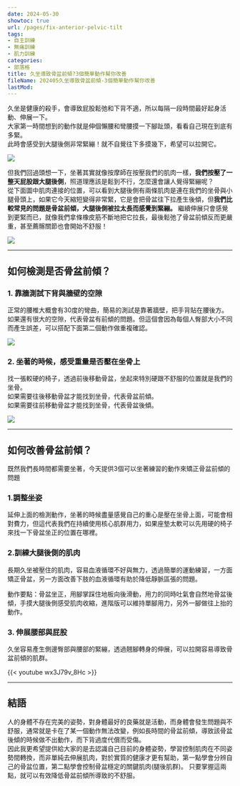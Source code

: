 ```yaml
---
date: 2024-05-30
showtoc: true
url: /pages/fix-anterior-pelvic-tilt
tags:
- 自主訓練
- 無痛訓練
- 肌力訓練
categories:
- 部落格
title: 久坐導致骨盆前傾?3個簡單動作幫你改善
fileName: 202405久坐導致骨盆前傾-3個簡單動作幫你改善
lastMod: 
---
```

久坐是健康的殺手，會導致屁股鬆弛和下背不適，所以每隔一段時間最好起身活動、伸展一下。  
大家第一時間想到的動作就是伸個懶腰和彎腰摸一下腳趾頭，看看自己現在到底有多緊。  
此時會感受到大腿後側非常緊繃！就不自覺往下多摸幾下，希望可以拉開它。

![](https://cdn.jsdelivr.net/gh/xiang0805/blogimage@main/img/202405-01.jpg)

但我們回過頭想一下，坐著其實就像按摩師在按壓我們的肌肉一樣，**我們按壓了一整天屁股跟大腿後側**，照道理應該是鬆到不行，怎麼還會讓人覺得緊繃呢？  
從下面圖中肌肉連接的位置，可以看到大腿後側有兩條肌肉是連在我們的坐骨與小腿骨頭上，如果它今天縮短變得非常緊，它是會把骨盆往下拉產生後傾，但**我們比較常見的問題是骨盆前傾，大腿後側被拉太長而感覺到緊繃。**
繼續伸展只會感覺到更緊而已，就像我們拿條橡皮筋不斷地把它拉長，最後鬆弛了骨盆前傾反而更嚴重，甚至薦髂關節也會開始不舒服！

![](https://cdn.jsdelivr.net/gh/xiang0805/1u3ru4wj6qu04@main/2023-img/hamstring-202405271446893.jpg)

---

## 如何檢測是否骨盆前傾？

### 1. 靠牆測試下背與牆壁的空隙

正常的腰椎大概會有30度的彎曲，簡易的測試是靠著牆壁，把手背貼在腰後方。  
如果還有很大的空隙，代表骨盆有前傾的問題。但這個會因為每個人臀部大小不同而產生誤差，可以搭配下面第二個動作做重複確認。

![](https://cdn.jsdelivr.net/gh/xiang0805/blogimage@main/img/202405-2.jpg)

### 2. 坐著的時候，感受重量是否壓在坐骨上

找一張較硬的椅子，透過前後移動骨盆，坐起來特別硬跟不舒服的位置就是我們的坐骨。  
如果需要往後移動骨盆才能找到坐骨，代表骨盆前傾。    
如果需要往前移動骨盆才能找到坐骨，代表骨盆後傾。

![](https://cdn.jsdelivr.net/gh/xiang0805/blogimage@main/img/202405-03.jpg)

---

## 如何改善骨盆前傾？

既然我們長時間都需要坐著，今天提供3個可以坐著練習的動作來矯正骨盆前傾的問題

### 1.調整坐姿

延伸上面的檢測動作，坐著的時候盡量感覺自己的重心是壓在坐骨上面，可能會相對費力，但這代表我們在持續使用核心肌群用力，如果座墊太軟可以先用硬的椅子來找一下骨盆坐正的位置在哪裡。

### 2.訓練大腿後側的肌肉

長期久坐被壓住的肌肉，容易血液循環不好與無力，透過簡單的運動練習，一方面矯正骨盆，另一方面改善下肢的血液循環有助於降低靜脈區張的問題。

動作要點：骨盆坐正，用腳掌踩住地板向後滑動，用力的同時吐氣會自然地骨盆後傾，手摸大腿後側感受肌肉收縮，進階版可以維持單腳用力，另外一腳做往上抬的動作。

### 3. 伸展腰部與屁股

久坐容易產生側邊臀部與腰部的緊繃，透過翹腳轉身的伸展，可以拉開容易導致骨盆前傾的肌群。

{{< youtube wx3J79v_8Hc >}}

---

## 結語

人的身體不存在完美的姿勢，對身體最好的良藥就是活動，而身體會發生問題與不舒服，通常就是卡在了某一個動作無法改變，例如長時間的骨盆前傾，導致該骨盆後傾的時候做不出動作，而下背過度代償而受傷。  
因此我更希望提供給大家的是去認識自己目前的身體姿勢，學習控制肌肉在不同姿勢間轉換，而非單純去伸展肌肉，對於實質的健康才更有幫助，第一點學會分辨自己的骨盆位置，第二點學會控制骨盆穩定的關鍵肌肉(腿後肌群)。
只要掌握這兩點，就可以有效降低骨盆前傾所導致的不舒服。
